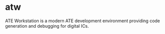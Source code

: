 # atw
ATE Workstation is a modern ATE development environment providing code generation and debugging for digital ICs.
